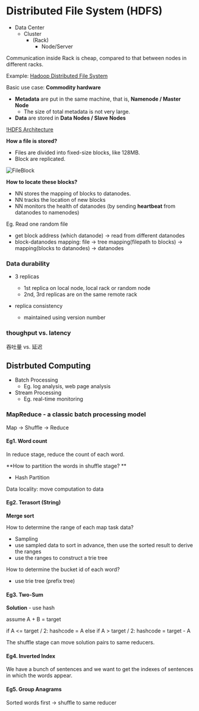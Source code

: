 <extoc></extoc>


# Distributed File System (HDFS)

- Data Center
    - Cluster
        - (Rack)
            - Node/Server

Communication inside Rack is cheap, compared to that between nodes in different racks.


Example: [Hadoop Distributed File System](https://hadoop.apache.org/docs/current/hadoop-project-dist/hadoop-hdfs/HdfsDesign.html)

Basic use case: **Commodity hardware**

- **Metadata** are put in the same machine, that is, **Namenode / Master Node**
    - The size of total metadata is not very large.
- **Data** are stored in **Data Nodes / Slave Nodes**

[!HDFS Architecture](http://hadoop.apache.org/docs/current/hadoop-project-dist/hadoop-hdfs/images/hdfsarchitecture.png)

**How a file is stored?**

- Files are divided into fixed-size blocks, like 128MB.
- Block are replicated.

![FileBlock](http://hadoop.apache.org/docs/current/hadoop-project-dist/hadoop-hdfs/images/hdfsdatanodes.png)

**How to locate these blocks?**

- NN stores the mapping of blocks to datanodes.
- NN tracks the location of new blocks
- NN monitors the health of datanodes (by sending **heartbeat** from datanodes to namenodes)


Eg. Read one random file

- get block address (which datanode) -> read from different datanodes
- block-datanodes mapping: file -> tree mapping(filepath to blocks) -> mapping(blocks to datanodes) -> datanodes

### Data durability

- 3 replicas
    - 1st replica on local node, local rack or random node
    - 2nd, 3rd replicas are on the same remote rack

- replica consistency
    - maintained using version number

### thoughput vs. latency

吞吐量 vs. 延迟

## Distrbuted Computing

- Batch Processing
    - Eg. log analysis, web page analysis
- Stream Processing
    - Eg. real-time monitoring

### MapReduce - a classic batch processing model

Map -> Shuffle -> Reduce

#### Eg1. Word count

In reduce stage, reduce the count of each word.

**How to partition the words in shuffle stage?
**
- Hash Partition

Data locality: move computation to data

#### Eg2. Terasort (String)

**Merge sort**

How to determine the range of each map task data?

- Sampling
- use sampled data to sort in advance, then use the sorted result to derive the ranges
- use the ranges to construct a trie tree

How to determine the bucket id of each word?

- use trie tree (prefix tree)

#### Eg3. Two-Sum

**Solution** - use hash

assume A + B = target

if A <= target / 2: hashcode = A
else if A > target / 2: hashcode = target - A

The shuffle stage can move solution pairs to same reducers.


#### Eg4. Inverted Index

We have a bunch of sentences and we want to get the indexes of sentences in which the words appear.

#### Eg5. Group Anagrams

Sorted words first
->
shuffle to same reducer

## 